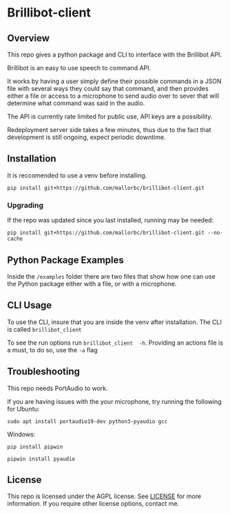 # Brillibot-client

## Overview
This repo gives a python package and CLI to interface with the Brillibot API.

Brillibot is an easy to use speech to command API.

It works by having a user simply define their possible commands in a JSON file with several ways they could say that command, and then provides either a file or access to a microphone to send audio over to sever that will determine what command was said in the audio.

The API is currently rate limited for public use, API keys are a possibility.

Redeployment server side takes a few minutes, thus due to the fact that development is still ongoing, expect periodic downtime.

## Installation

It is reccomended to use a venv before installing.

```pip install git+https://github.com/mallorbc/brillibot-client.git```

### Upgrading

If the repo was updated since you last installed, running may be needed:

```pip install git+https://github.com/mallorbc/brillibot-client.git --no-cache```

## Python Package Examples

Inside the ```/examples``` folder there are two files that show how one can use the Python package either with a file, or with a microphone.

## CLI Usage

To use the CLI, insure that you are inside the venv after installation.  The CLI is called ```brillibot_client```

To see the run options run ```brillibot_client  -h```. Providing an actions file is a must, to do so, use the ```-a``` flag

## Troubleshooting

This repo needs PortAudio to work. 

If you are having issues with the your microphone, try running the following for Ubuntu:
```
sudo apt install portaudio19-dev python3-pyaudio gcc
```
Windows:
```
pip install pipwin
```
```
pipwin install pyaudio
```


## License

This repo is licensed under the AGPL license.  See [LICENSE](LICENSE) for more information.  If you require other license options, contact me.
